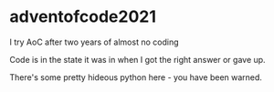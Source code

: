 # adventofcode2021
I try AoC after two years of almost no coding

Code is in the state it was in when I got the right answer or gave up.

There's some pretty hideous python here - you have been warned.
